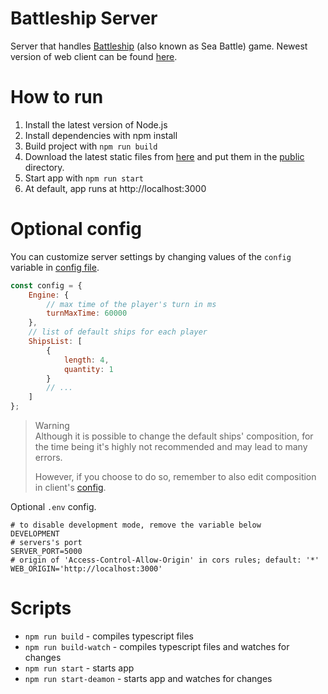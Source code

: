 # Battleship Server

Server that handles [Battleship](https://en.wikipedia.org/wiki/Battleship_(game)) (also known as Sea Battle) game.
Newest version of web client can be found [here](https://github.com/KT-Trez/battleship_client).

# How to run

1. Install the latest version of Node.js
2. Install dependencies with npm install
3. Build project with `npm run build`
4. Download the latest static files from [here](https://github.com/KT-Trez/battleship_client/releases) and put them in
   the [public](./public) directory.
5. Start app with `npm run start`
6. At default, app runs at http://localhost:3000

# Optional config

You can customize server settings by changing values of the `config` variable in [config file](./src/config.ts).

```js
const config = {
    Engine: {
        // max time of the player's turn in ms
        turnMaxTime: 60000
    },
    // list of default ships for each player
    ShipsList: [
        {
            length: 4,
            quantity: 1
        }
        // ...
    ]
};
```

> Warning  
> Although it is possible to change the default ships' composition, for the time being it's highly not recommended and
> may lead to many errors.
>
> However, if you choose to do so, remember to also edit composition in
> client's [config](https://github.com/KT-Trez/battleship_client#optional-config).

Optional `.env` config.

```dotenv
# to disable development mode, remove the variable below
DEVELOPMENT
# servers's port
SERVER_PORT=5000
# origin of 'Access-Control-Allow-Origin' in cors rules; default: '*'
WEB_ORIGIN='http://localhost:3000'
```

# Scripts

- `npm run build` - compiles typescript files
- `npm run build-watch` - compiles typescript files and watches for changes
- `npm run start` - starts app
- `npm run start-deamon` - starts app and watches for changes